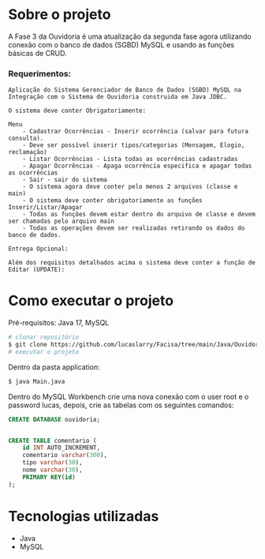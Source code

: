 # Sobre o projeto

A Fase 3 da Ouvidoria é uma atualização da segunda fase agora utilizando conexão com o banco de dados (SGBD) MySQL e usando as funções básicas de CRUD.


### Requerimentos:

    Aplicação do Sistema Gerenciador de Banco de Dados (SGBD) MySQL na Integração com o Sistema de Ouvidoria construida em Java JDBC.

    O sistema deve conter Obrigatoriamente:

    Menu
        - Cadastrar Ocorrências - Inserir ocorrência (salvar para futura consulta). 
        - Deve ser possível inserir tipos/categorias (Mensagem, Elogio, reclamação)
        - Listar Ocorrências - Lista todas as ocorrências cadastradas
        - Apagar Ocorrências - Apaga ocorrência especifica e apagar todas as ocorrências
        - Sair - sair do sistema
        - O sistema agora deve conter pelo menos 2 arquivos (classe e main)
        - O sistema deve conter obrigatoriamente as funções Inserir/Listar/Apagar
        - Todas as funções devem estar dentro do arquivo de classe e devem ser chamadas pelo arquivo main
        - Todas as operações devem ser realizadas retirando os dados do banco de dados.

    Entrega Opcional:

    Além dos requisitos detalhados acima o sistema deve conter a função de Editar (UPDATE):   


# Como executar o projeto
Pré-requisitos: Java 17, MySQL

```bash
# clonar repositório
$ git clone https://github.com/lucaslarry/Facisa/tree/main/Java/OuvidoriaBasico_fase3
# executar o projeto
```
Dentro da pasta application:
```bash
$ java Main.java
```
Dentro do MySQL Workbench crie uma nova conexão com o user root e o password lucas, depois, crie as tabelas com os seguintes comandos:
```sql
CREATE DATABASE ouvidoria;


CREATE TABLE comentario (
    id INT AUTO_INCREMENT,
    comentario varchar(300),
    tipo varchar(30),
    nome varchar(30),
    PRIMARY KEY(id)
);
```

# Tecnologias utilizadas
- Java
- MySQL


